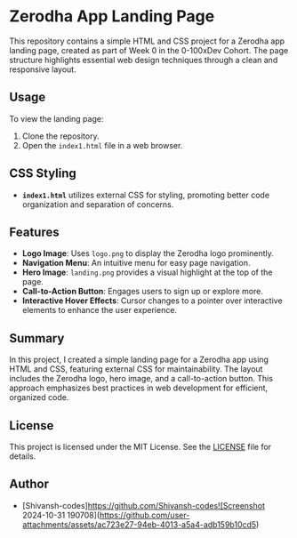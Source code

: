 # Zerodha App Landing Page

This repository contains a simple HTML and CSS project for a Zerodha app landing page, created as part of Week 0 in the 0-100xDev Cohort. The page structure highlights essential web design techniques through a clean and responsive layout.

## Usage
To view the landing page:
1. Clone the repository.
2. Open the `index1.html` file in a web browser.

## CSS Styling
- **`index1.html`** utilizes external CSS for styling, promoting better code organization and separation of concerns.

## Features
- **Logo Image**: Uses `logo.png` to display the Zerodha logo prominently.
- **Navigation Menu**: An intuitive menu for easy page navigation.
- **Hero Image**: `landing.png` provides a visual highlight at the top of the page.
- **Call-to-Action Button**: Engages users to sign up or explore more.
- **Interactive Hover Effects**: Cursor changes to a pointer over interactive elements to enhance the user experience.

## Summary
In this project, I created a simple landing page for a Zerodha app using HTML and CSS, featuring external CSS for maintainability. The layout includes the Zerodha logo, hero image, and a call-to-action button. This approach emphasizes best practices in web development for efficient, organized code.

## License

This project is licensed under the MIT License. See the [LICENSE](LICENSE) file for details.

## Author
- [Shivansh-codes]https://github.com/Shivansh-codes![Screenshot 2024-10-31 190708](https://github.com/user-attachments/assets/ac723e27-94eb-4013-a5a4-adb159b10cd5)
